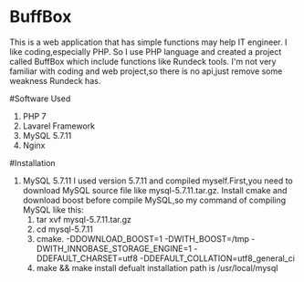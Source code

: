 # BuffBox

This is a web application that has simple functions may help IT engineer.
I like coding,especially PHP.
So I use PHP language and created a project called BuffBox which include functions like Rundeck tools.
I'm not very familiar with coding and web project,so there is no api,just remove some weakness Rundeck has.

#Software Used
1. PHP 7
2. Lavarel Framework
3. MySQL 5.7.11
4. Nginx

#Installation
1. MySQL 5.7.11
   I used version 5.7.11 and compiled myself.First,you need to download MySQL source file like mysql-5.7.11.tar.gz.
Install cmake and download boost before compile MySQL,so my command of compiling MySQL like this:
   1. tar xvf mysql-5.7.11.tar.gz
   2. cd mysql-5.7.11
   3. cmake. -DDOWNLOAD_BOOST=1 -DWITH_BOOST=/tmp -DWITH_INNOBASE_STORAGE_ENGINE=1 -DDEFAULT_CHARSET=utf8 -DDEFAULT_COLLATION=utf8_general_ci
   4. make && make install
defualt installation path is /usr/local/mysql
